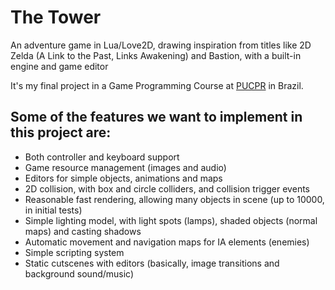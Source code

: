 # The Tower

An adventure game in Lua/Love2D, drawing inspiration from titles like 2D Zelda (A Link to the Past, Links Awakening) and Bastion, with a built-in engine and game editor

It's my final project in a Game Programming Course at [PUCPR](http://www.pucpr.br/) in Brazil.

## Some of the features we want to implement in this project are:

* Both controller and keyboard support
* Game resource management (images and audio)
* Editors for simple objects, animations and maps
* 2D collision, with box and circle colliders, and collision trigger events
* Reasonable fast rendering, allowing many objects in scene (up to 10000, in initial tests)
* Simple lighting model, with light spots (lamps), shaded objects (normal maps) and casting shadows
* Automatic movement and navigation maps for IA elements (enemies)
* Simple scripting system
* Static cutscenes with editors (basically, image transitions and background sound/music)
